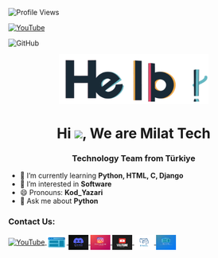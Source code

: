 <!-- Visitor badge -->
![Profile Views](https://komarev.com/ghpvc/?username=Star-Nova&color=green)

<!-- YouTube Badge -->
[![YouTube](https://img.shields.io/badge/YouTube-Channel-%23E62117)](https://www.youtube.com/channel/UCUC_tAhpw0kW-svWJRTrNAQ)

<!-- GitHub Followers Badge -->
![GitHub](https://img.shields.io/github/followers/Star-Nova?label=Follow%20Me%21&style=social)

<!-- GIF -->
<p align="center">
  <img src="https://github.com/Star-Nova/Star-Nova/blob/main/Hello.gif" alt="Hello GIF" width="300" height="100"/>
</p>

<!-- Title and Subtitle -->
<h1 align="center">Hi <img src="https://media.giphy.com/media/hvRJCLFzcasrR4ia7z/giphy.gif" width="30px"/>, We are Milat Tech</h1>
<h3 align="center">Technology Team from Türkiye</h3>

<!-- About Section -->
<ul>
  <li>🌱 I’m currently learning <strong>Python, HTML, C, Django</strong></li>
  <li>👀 I’m interested in <strong>Software</strong></li>
  <li>😄 Pronouns: <strong>Kod_Yazari</strong></li>
  <li>💬 Ask me about <strong>Python</strong></li>
</ul>

<!-- Contact Us Section -->
<h3 align="left">Contact Us:</h3>
<p align="left">
  <a href="https://www.youtube.com/channel/UCUC_tAhpw0kW-svWJRTrNAQ" target="_blank">
    <img align="center" src="https://raw.githubusercontent.com/rahuldkjain/github-profile-readme-generator/master/src/images/icons/Social/youtube.svg" alt="YouTube" height="30" width="40" />
  </a>
  <a href="mailito:milattech2024@gmail.com" target="_blank">
    <img align="center" src="17-web.png" alt="E Mail" height="30" width="40" />
  </a>
  <a href="https://www.twitter.com" target="_blank">
    <img align="center" src="2.png" alt="Twitter" height="30" width="40" />
  </a>
  <a href="https://www.instagram.com" target="_blank">
    <img align="center" src="3.png" alt="Instagram" height="30" width="40" />
  </a>
  <a href="https://www.linkedin.com" target="_blank">
    <img align="center" src="4.png" alt="LinkedIn" height="30" width="40" />
  </a>
  <a href="https://www.github.com" target="_blank">
    <img align="center" src="5.png" alt="GitHub" height="30" width="40" />
  </a>
  <a href="https://www.tiktok.com" target="_blank">
    <img align="center" src="6.png" alt="TikTok" height="30" width="40" />
  </a>
</p>


